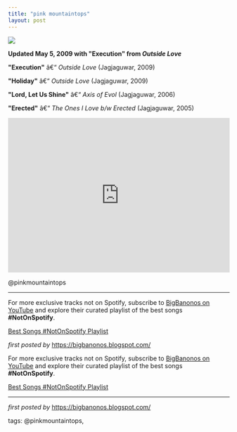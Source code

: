 ```yaml
---
title: "pink mountaintops"
layout: post
---
```


<!-- Pink Mountaintops -->
<img src="https://i.scdn.co/image/ab67616d0000b273907265db1a5139705f021376" /> <p><strong>Updated May 5, 2009 with "Execution" from <em>Outside Love</em></strong></p> <p><strong>"Execution"</strong> â€“ <em>Outside Love</em> (Jagjaguwar, 2009)</p>
<p><strong>"Holiday"</strong> â€“ <em>Outside Love</em> (Jagjaguwar, 2009)</p>
<p><strong>"Lord, Let Us Shine"</strong> â€“ <em>Axis of Evol</em> (Jagjaguwar, 2006)</p>
<p><strong>"Erected"</strong> â€“ <em>The Ones I Love b/w Erected</em> (Jagjaguwar, 2005)</p> <iframe src="https://open.spotify.com/embed/playlist/5vjHDts190A5HLiEWW1KSv?utm_source=generator" width="100%" height="352" frameBorder="0" allowfullscreen="" allow="autoplay; clipboard-write; encrypted-media; fullscreen; picture-in-picture" loading="lazy"></iframe> <p>@pinkmountaintops</p> <hr /> <!-- Footer -->
<p>For more exclusive tracks not on Spotify, subscribe to <a href="https://www.youtube.com/@BigBanonos" target="_blank">BigBanonos on YouTube</a> and explore their curated playlist of the best songs <strong>#NotOnSpotify</strong>.</p> <p><a href="https://www.youtube.com/playlist?list=PLtuNtuTatqI0kFahUCbtbfenC_ET5O_tr" target="_blank">Best Songs #NotOnSpotify Playlist</a></p> <p><em>first posted by</em> <a href="https://bigbanonos.blogspot.com/" rel="noopener" target="_new">https://bigbanonos.blogspot.com/</a></p>


<!--Subscribe and Playlist Links-->
<div>
    <p>For more exclusive tracks not on Spotify, subscribe to <a href="https://www.youtube.com/@BigBanonos" target="_blank">BigBanonos on YouTube</a> and explore their curated playlist of the best songs <strong>#NotOnSpotify</strong>.</p>
    <p><a href="https://www.youtube.com/playlist?list=PLtuNtuTatqI0kFahUCbtbfenC_ET5O_tr" target="_blank">Best Songs #NotOnSpotify Playlist<br /></a></p></div>

<hr />

<p><em>first posted by</em> <a href="https://bigbanonos.blogspot.com/" rel="noopener" target="_new">https://bigbanonos.blogspot.com/</a></p>

<p>tags: @pinkmountaintops,</p>

